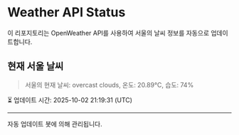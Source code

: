 
# Weather API Status

이 리포지토리는 OpenWeather API를 사용하여 서울의 날씨 정보를 자동으로 업데이트합니다.

## 현재 서울 날씨
> 서울의 현재 날씨: overcast clouds, 온도: 20.89°C, 습도: 74%

⏳ 업데이트 시간: 2025-10-02 21:19:31 (UTC)

---
자동 업데이트 봇에 의해 관리됩니다.
